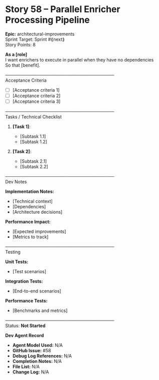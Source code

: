 # Story 58 – Parallel Enricher Processing Pipeline

**Epic:** architectural-improvements  
Sprint Target: Sprint #⟪next⟫  
Story Points: 8

**As a [role]**  
I want enrichers to execute in parallel when they have no dependencies  
So that [benefit].

───────────────────────────────────  
Acceptance Criteria

- [ ] [Acceptance criteria 1]
- [ ] [Acceptance criteria 2]  
- [ ] [Acceptance criteria 3]

───────────────────────────────────  
Tasks / Technical Checklist

1. **[Task 1]**:

   - [Subtask 1.1]
   - [Subtask 1.2]

2. **[Task 2]**:

   - [Subtask 2.1]
   - [Subtask 2.2]

───────────────────────────────────  
Dev Notes

**Implementation Notes:**
- [Technical context]
- [Dependencies]
- [Architecture decisions]

**Performance Impact:**
- [Expected improvements]
- [Metrics to track]

───────────────────────────────────  
Testing

**Unit Tests:**
- [Test scenarios]

**Integration Tests:**
- [End-to-end scenarios]

**Performance Tests:**
- [Benchmarks and metrics]

───────────────────────────────────  
Status: **Not Started**

**Dev Agent Record**

- **Agent Model Used:** N/A
- **GitHub Issue:** #58
- **Debug Log References:** N/A  
- **Completion Notes:** N/A
- **File List:** N/A
- **Change Log:** N/A
